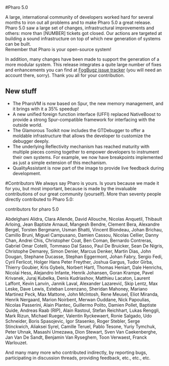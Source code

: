 #Pharo 5.0 

A large, international community of developers worked hard for several months to iron out all problems and to make Pharo 5.0 a great release. Pharo 5.0 saw a large set of changes, infrastructural improvements and others: more than [NUMBER] tickets got closed. Our actions are targeted at building a sound infrastructure on top of which new generation of systems can be built.  
Remember that Pharo is your open-source system!

In addition, many changes have been made to support the generation of a more modular system. 
This release integrates a quite large number of fixes and enhancements you can find at [FogBugz issue tracker](https://pharo.fogbugz.com) (you will need an account there, sorry). Thank you all for your contribution.

New stuff
---------

- The PharoVM is now based on Spur, the new memory management, and it brings with it a 35% speedup!
- A new unified foreign function interface (UFFI) replaced NativeBoost to provide a strong Spur-compatible framework for interfacing with the outside world.
- The Glamorous Toolkit now includes the GTDebugger to offer a moldable infrastructure that allows the developer to customize the debugger deeply.
- The underlying Reflectivity mechanism has reached maturity with multiple pieces coming together to empower developers to instrument their own systems. For example, we now have breakpoints implemented as just a simple extension of this mechanism.
- QualityAssistant is now part of the image to provide live feedback during development.

#Contributors
We always say Pharo is yours. Is yours because we made it for you, but most important, because is made by the invaluable contributions of our great community (yourself).  More than seventy people directly contributed to Pharo 5.0: 

contributors for pharo 5.0

Abdelghani Alidra,  Clara Allende,  David Allouche,  Nicolas Anquetil,  Thibault Arloing,  Jean Baptiste Arnaud,  Mangesh Bendre,  Clement Bera,  Alexandre Bergel,  Torsten Bergmann,  Usman Bhatti,  Vincent Blondeau,  Johan Brichau,  Camillo Bruni,  Miguel Campusano, Damien Cassou,  Nicolas Cellier,  Danny Chan,  Andrei Chis,  Christopher Coat,  Ben Coman,  Bernardo Contreras,  Gabriel Omar Cotelli,  Tommaso Dal Sasso,  Paul De Bruicker,  Sean De Nigris,  Christophe Demarey,  Simon Denier,  Marcus Denker,  Martin Dias,  John Dougan,  Stephane Ducasse,  Stephan Eggermont,  Johan Fabry,  Sergio Fedi,  Cyril Ferlicot,  Holger Hans Peter Freyther,  Joshua Gargus,  Tudor Girba,  Thierry Goubier,  Kris Gybels,  Norbert Hartl,  Thomas Heniart,  Dale Henrichs,  Nicolai Hess,  Alejandro Infante,  Henrik Johansen, Goran Krampe,  Pavel Krivanek,  Juraj Kubelka,  Denis Kudriashov,  Matthieu Lacaton, Laurent Laffont,  Kevin Lanvin,  Jannik Laval,  Alexander Lazarević, Skip Lentz,  Max Leske,  Dave Lewis, Esteban Lorenzano,  Sheridan Mahoney,  Mariano Martinez Peck, Max Mattone,  John McIntosh,  Rene Meusel,  Eliot Miranda,  Henrik Nergaard,  Marion Noirbent,  Merwan Ouddane,  Nick Papoulias,  Nicolas Passerini,  Alain Plantec,  Guillermo Polito,  Damien Pollet,  Baptiste Quide,  Andreas Raab (RIP),  Alain Rastoul,  Stefan Reichhart,  Lukas Renggli,  Mark Rizun,  Michael Rueger,  Valentin Ryckewaert,  Ronie Salgado,  Udo Schneider,  Boris Spasojevic,  Igor Stasenko,  Roger Stebler,  Serge Stinckwich,  Aliaksei Syrel,  Camille Teruel,  Pablo Tesone,  Yuriy Tymchuk,  Peter Uhnak,  Masashi Umezawa,  Dion Stewart, Sven Van Caekenberghe,  Jan Van De Sandt,  Benjamin Van Ryseghem,  Toon Verwaest,  Franck Warlouzet.


And many many more who contributed indirectly, by reporting bugs, participating in discussion threads, providing feedback, etc., etc., etc.
